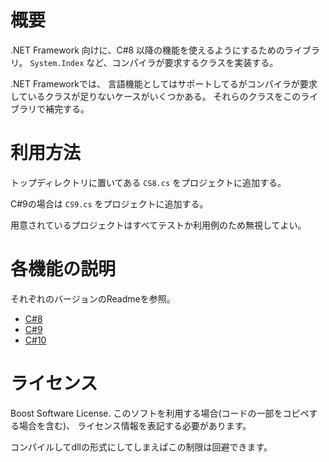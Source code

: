 概要
====

.NET Framework 向けに、C#8 以降の機能を使えるようにするためのライブラリ。
`System.Index` など、コンパイラが要求するクラスを実装する。

.NET Frameworkでは、
言語機能としてはサポートしてるがコンパイラが要求しているクラスが足りないケースがいくつかある。
それらのクラスをこのライブラリで補完する。


利用方法
====

トップディレクトリに置いてある `CS8.cs` をプロジェクトに追加する。

C#9の場合は `CS9.cs` をプロジェクトに追加する。


用意されているプロジェクトはすべてテストか利用例のため無視してよい。


各機能の説明
===
それぞれのバージョンのReadmeを参照。

- [C#8](Readme-CS8.md)
- [C#9](Readme-CS9.md)
- [C#10](Readme-CS10.md)


ライセンス
====
Boost Software License.
このソフトを利用する場合(コードの一部をコピペする場合を含む)、
ライセンス情報を表記する必要があります。

コンパイルしてdllの形式にしてしまえばこの制限は回避できます。

